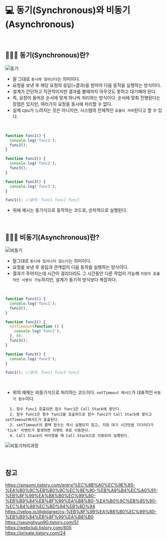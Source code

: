 # 💻 동기(Synchronous)와 비동기(Asynchronous)

<br />

## 👨🏻‍💻 동기(Synchronous)란?

![동기](https://user-images.githubusercontent.com/64779472/120514223-01911580-c408-11eb-8a3d-1d176e9c7420.PNG)

- 말 그대로 `동시에 일어난다`는 의미이다.
- 요청을 보낸 후 해당 요청의 응답(=결과)을 받아야 다음 동작을 실행하는 방식이다.
- 설계가 간단하고 직관적이지만 결과를 볼때까지 아무것도 못하고 대기해야 된다.
- 즉, 요청이 들어온 순서에 맞게 하나씩 처리하는 방식이다. 순서에 맞춰 진행된다는 장점은 있지만, 여러가지 요청을 동시에 처리할 수 없다.
- 실제 cpu가 느려지는 것은 아니지만, 시스템의 전체적인 `효율이 저하`된다고 할 수 있다.

<br />

```js
function func1() {
  console.log('func1');
  func2();
}

function func2() {
  console.log('func2');
  func3();
}

function func3() {
  console.log('func3');
}

func1(); //출력: func1 func2 func3
```

- 위에 예시는 동기식으로 동작하는 코드로, 순차적으로 실행된다.

<br />

## 👨🏻‍💻 비동기(Asynchronous)란?

![비동기](https://user-images.githubusercontent.com/64779472/120514853-af042900-c408-11eb-8dd8-fbf46cf6e5fc.PNG)

- 말그대로 `동시에 일어나지 않는다`는 의미이다.
- 요청을 보낸 후 응답과 관계없이 다음 동작을 실행하는 방식이다.
- 결과가 주어지는데 시간이 걸리더라도 그 시간동안 다른 작업이 가능해 `자원의 효율적인 사용이 가능`하지만, 설계가 동기적 방식보다 복잡하다.

<br />

```js
function func1() {
  console.log('func1');
  func2();
}

function func2() {
  setTimeout(function () {
    console.log('func2');
  }, 0);
  func3();
}

function func3() {
  console.log('func3');
}

func1(); //출력: func1 func3 func2
```

<br />

- 위의 예제는 비동기식으로 처리하는 코드이다. `setTimeout 메서드`가 대표적인 `비동기 함수`이다.

```
  1. 함수 func1 호출되면 함수 func1은 Call Stack에 쌓인다.
  2. 함수 func1은 함수 func2을 호출하므로 함수 func2가 Call Stack에 쌓이고 setTimeout메서드가 호출된다.
  3. setTimeout의 콜백 함수는 즉시 실행되지 않고, 지정 대기 시간만큼 기다리다가 'tick' 이벤트가 발생하면 이벤트 큐로 이동한다.
  4. Call Stack이 비어졌을 때 Call Stack으로 이동되어 실행된다.
```

![비동기처리과정](https://user-images.githubusercontent.com/64779472/120515983-d90a1b00-c409-11eb-9bff-459d55a682f6.gif)

<br />

## 참고

https://sinsomi.tistory.com/entry/%EC%8B%A0%EC%9E%85-%EA%B0%9C%EB%B0%9C%EC%9E%90-%EB%A9%B4%EC%A0%91-%EB%8F%99%EA%B8%B0%EC%99%80-%EB%B9%84%EB%8F%99%EA%B8%B0-%EA%B0%9C%EB%85%90-%EC%B4%88%EC%BD%94%EB%8D%94 <br /> https://velog.io/@dolarge/cs-%EB%8F%99%EA%B8%B0%EC%99%80-%EB%B9%84%EB%8F%99%EA%B8%B0 <br /> https://seunghyun90.tistory.com/51 <br /> https://webclub.tistory.com/605 <br /> https://private.tistory.com/24 <br />
